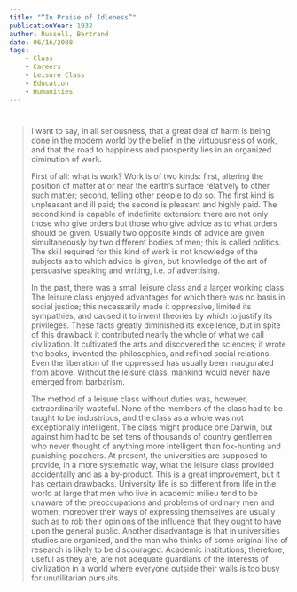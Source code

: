 ```yaml
---
title: "“In Praise of Idleness”"
publicationYear: 1932
author: Russell, Bertrand
date: 06/16/2008
tags:
    - Class
    - Careers
    - Leisure Class
    - Education
    - Humanities
---
```


#

> I want to say, in all seriousness, that a great deal of harm is being done in the modern world by the belief in the virtuousness of work, and that the road to happiness and prosperity lies in an organized diminution of work.
>
> First of all: what is work? Work is of two kinds: first, altering the position of matter at or near the earth’s surface relatively to other such matter; second, telling other people to do so. The first kind is unpleasant and ill paid; the second is pleasant and highly paid. The second kind is capable of indefinite extension: there are not only those who give orders but those who give advice as to what orders should be given. Usually two opposite kinds of advice are given simultaneously by two different bodies of men; this is called politics. The skill required for this kind of work is not knowledge of the subjects as to which advice is given, but knowledge of the art of persuasive speaking and writing, i.e. of advertising.
>
> In the past, there was a small leisure class and a larger working class. The leisure class enjoyed advantages for which there was no basis in social justice; this necessarily made it oppressive, limited its sympathies, and caused it to invent theories by which to justify its privileges. These facts greatly diminished its excellence, but in spite of this drawback it contributed nearly the whole of what we call civilization. It cultivated the arts and discovered the sciences; it wrote the books, invented the philosophies, and refined social relations. Even the liberation of the oppressed has usually been inaugurated from above. Without the leisure class, mankind would never have emerged from barbarism.
>
> The method of a leisure class without duties was, however, extraordinarily wasteful. None of the members of the class had to be taught to be industrious, and the class as a whole was not exceptionally intelligent. The class might produce one Darwin, but against him had to be set tens of thousands of country gentlemen who never thought of anything more intelligent than fox-hunting and punishing poachers. At present, the universities are supposed to provide, in a more systematic way, what the leisure class provided accidentally and as a by-product. This is a great improvement, but it has certain drawbacks. University life is so different from life in the world at large that men who live in academic milieu tend to be unaware of the preoccupations and problems of ordinary men and women; moreover their ways of expressing themselves are usually such as to rob their opinions of the influence that they ought to have upon the general public. Another disadvantage is that in universities studies are organized, and the man who thinks of some original line of research is likely to be discouraged. Academic institutions, therefore, useful as they are, are not adequate guardians of the interests of civilization in a world where everyone outside their walls is too busy for unutilitarian pursuits.
